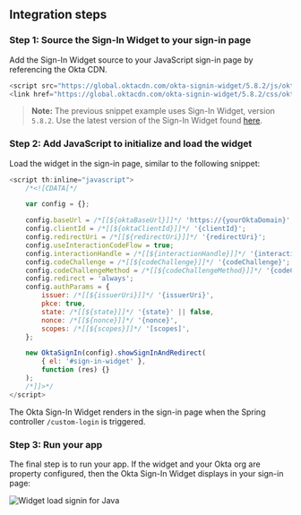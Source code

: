 ## Integration steps

### Step 1: Source the Sign-In Widget to your sign-in page

Add the Sign-In Widget source to your JavaScript sign-in page by referencing the Okta CDN.

```javascript
<script src="https://global.oktacdn.com/okta-signin-widget/5.8.2/js/okta-sign-in.min.js" type="text/javascript"></script>
<link href="https://global.oktacdn.com/okta-signin-widget/5.8.2/css/okta-sign-in.min.css" type="text/css" rel="stylesheet"/>
```

> **Note:** The previous snippet example uses Sign-In Widget, version `5.8.2`. Use the latest version of the Sign-In Widget found [here](https://github.com/okta/okta-signin-widget/releases/).

### Step 2: Add JavaScript to initialize and load the widget

Load the widget in the sign-in page, similar to the following snippet:

```javascript
<script th:inline="javascript">
    /*<![CDATA[*/

    var config = {};

    config.baseUrl = /*[[${oktaBaseUrl}]]*/ 'https://{yourOktaDomain}';
    config.clientId = /*[[${oktaClientId}]]*/ '{clientId}';
    config.redirectUri = /*[[${redirectUri}]]*/ '{redirectUri}';
    config.useInteractionCodeFlow = true;
    config.interactionHandle = /*[[${interactionHandle}]]*/ '{interactionHandle}';
    config.codeChallenge = /*[[${codeChallenge}]]*/ '{codeChallenge}';
    config.codeChallengeMethod = /*[[${codeChallengeMethod}]]*/ '{codeChallengeMethod}';
    config.redirect = 'always';
    config.authParams = {
        issuer: /*[[${issuerUri}]]*/ '{issuerUri}',
        pkce: true,
        state: /*[[${state}]]*/ '{state}' || false,
        nonce: /*[[${nonce}]]*/ '{nonce}',
        scopes: /*[[${scopes}]]*/ '[scopes]',
    };

    new OktaSignIn(config).showSignInAndRedirect(
        { el: '#sign-in-widget' },
        function (res) {}
    );
    /*]]>*/
</script>
```

The Okta Sign-In Widget renders in the sign-in page when the Spring controller `/custom-login` is triggered.

### Step 3: Run your app

The final step is to run your app. If the widget and your Okta org are property
configured, then the Okta Sign-In Widget displays in your sign-in page:

<div class="common-image-format">

![Widget load signin for Java](/img/oie-embedded-sdk/oie-embedded-widget-use-case-load-screen-signin-java.png
 "Widget load signin for Java")

</div>
